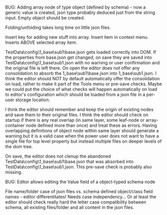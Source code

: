 BUG: Adding array node of type object (defined by schema) - now a generic value is created, json type probably deduced just from the string input.
Empty object should be created.

Folding/unfolding takes long time on little json files.

Insert key for adding new stuff into array. Insert item in context menu. Inserts ABOVE selected array item.

TestData\config\1_base\sub1\base.json gets loaded correctly into DOM. If the properties from base.json get changed,
on save they are saved into TestData\config\1_base\sub1.json
with no warning or user confirmation and the original file is left there.
On open the editor does not offer any consolidation to absorb the 1_base\sub1\base.json into 1_base\sub1.json.
I think the editor should NOT by default automatically offer the consolidation on load, rather to make it part of the Tools menu or pre-save checks.
Maybe we could put the choice of what checks will happen automatically on load to editor's configuration which should be loaded from a json file in a per-user storage location.


I think the editor should remember and keep the origin of existing nodes and save them to their original files.
I think the editor should check on startup if there is any real overlap (in same layer, some leaf-node or array-container node defined more than once)
and treat these as errors. Having overlapping definitions of object node within same layer should generate a warning but it is a valid case
when the power user does not want to have a single file for top level property but instead multiple files on deeper levels of the dom tree.

On save, the editor does not clenup the abandoned TestData\config\1_base\sub1\base.json that
was absorbed into TestData\config\1_base\sub1.json. This pre-save check is probably also missing.


BUG: Editor allows editing the Value field of a object-typed schema node

File name/folder case of json files vs. schema defined object/class field names - editor differentitates! Needs case independency...
Or at least the editor should check really hard the letter case compatibility between schema, all existing files/folder and all content in the json files.

